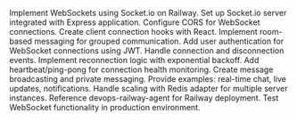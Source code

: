 Implement WebSockets using Socket.io on Railway. Set up Socket.io server integrated with Express application. Configure CORS for WebSocket connections. Create client connection hooks with React. Implement room-based messaging for grouped communication. Add user authentication for WebSocket connections using JWT. Handle connection and disconnection events. Implement reconnection logic with exponential backoff. Add heartbeat/ping-pong for connection health monitoring. Create message broadcasting and private messaging. Provide examples: real-time chat, live updates, notifications. Handle scaling with Redis adapter for multiple server instances. Reference devops-railway-agent for Railway deployment. Test WebSocket functionality in production environment.
